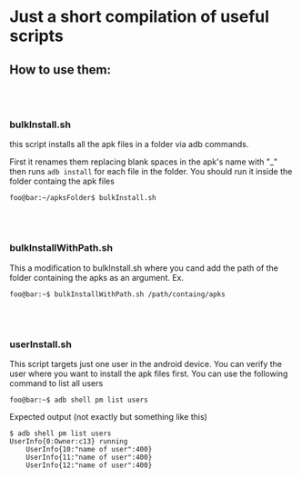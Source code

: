 # Just a short compilation of useful scripts

## How to use them:
<br/><br/>
### bulkInstall.sh
this script installs all the apk files in a folder via adb commands.

First it renames them replacing blank spaces in the apk's name with "_" then runs
 ``` adb install ``` for each file in the folder. You should run it inside the folder containg the apk files
 ```console
foo@bar:~/apksFolder$ bulkInstall.sh
```
 
<br/><br/>
### bulkInstallWithPath.sh
This a  modification to bulkInstall.sh where you cand add the path of the folder containing the apks as an argument.
Ex.

```console
foo@bar:~$ bulkInstallWithPath.sh /path/containg/apks
```
<br/><br/>

### userInstall.sh
This script targets just one user in the android device. You can verify the user where you want to install the apk files first. You can use the following command to list all users

```console
foo@bar:~$ adb shell pm list users
```
Expected output (not exactly but something like this)
```console
$ adb shell pm list users
UserInfo{0:Owner:c13} running
    UserInfo{10:"name of user":400}
    UserInfo{11:"name of user":400}
    UserInfo{12:"name of user":400}
```
